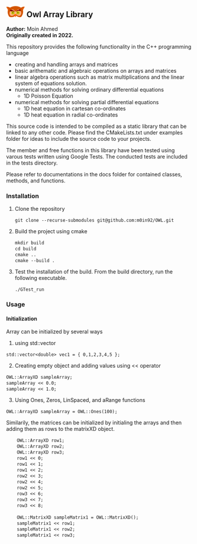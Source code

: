 ##  <img title="" src="https://github.com/m0in92/OWL/blob/main/docs/Assets/owl.png" alt="" data-align="inline"> Owl Array Library

**Author:** Moin Ahmed <br>
**Originally created in 2022.**

This repository provides the following functionality in the C++ programming language
- creating and handling arrays and matrices
- basic arithematic and algebraic operations on arrays and matrices
- linear algebra operations such as matrix multiplications and the linear system of equations solution.
- numerical methods for solving ordinary differential equations
	* 1D Poisson Equation 
- numerical methods for solving partial differential equations
	* 1D heat equation in cartesan co-ordinates
	* 1D heat equation in radial co-ordinates

This source code is intended to be compiled as a static library that can be linked to any other code. Please find the CMakeLists.txt under examples folder for ideas to include the source code to your projects. 

The member and free functions in this library have been tested using varous tests written using Google Tests. The conducted tests are included in the tests directory.

Please refer to documentations in the docs folder for contained classes, methods, and functions.

### Installation

1. Clone the repository
	```
	git clone --recurse-submodules git@github.com:m0in92/OWL.git
	```
2. Build the project using cmake
	```
	mkdir build
	cd build
	cmake ..
	cmake --build .
	```
3. Test the installation of the build. From the build directory, run the following executable.
	```
	./GTest_run
	```

### Usage
#### Initialization

Array can be initialized by several ways
1. using std::vector
```
std::vector<double> vec1 = { 0,1,2,3,4,5 };
```
2. Creating empty object and adding values using << operator

```
OWL::ArrayXD sampleArray;
sampleArray << 0.0;
sampleArray << 1.0;
```
3. Using Ones, Zeros, LinSpaced, and aRange functions
```
OWL::ArrayXD sampleArray = OWL::Ones(100);
```

Similarily, the matrices can be initialized by initialing the arrays and then adding them as rows to the matrixXD object.

```
	OWL::ArrayXD row1;
	OWL::ArrayXD row2;
	OWL::ArrayXD row3;
	row1 << 0;
	row1 << 1;
	row1 << 2;
	row2 << 3;
	row2 << 4;
	row2 << 5;
	row3 << 6;
	row3 << 7;
	row3 << 8;

	OWL::MatrixXD sampleMatrix1 = OWL::MatrixXD();
	sampleMatrix1 << row1;
	sampleMatrix1 << row2;
	sampleMatrix1 << row3;
```

